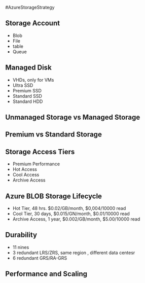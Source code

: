 #AzureStorageStrategy

## Storage Account
* Blob
* File
* table
* Queue

## Managed Disk 
* VHDs, only for VMs
* Ultra SSD
* Premium SSD
* Standard SSD
* Standard HDD

## Unmanaged Storage vs Managed Storage

## Premium vs Standard Storage

## Storage Access Tiers
* Premium Performance
* Hot Access
* Cool Access
* Archive Access

## Azure BLOB Storage Lifecycle
* Hot Tier, 48 hrs. $0.02/GB/month, $0,004/10000 read
* Cool Tier, 30 days, $0.015/GN/month, $0.01/10000 read
* Archive Access, 1 year, $0.002/GB/month, $5.00/10000 read

## Durability
* 11 nines
* 3 redundant LRS/ZRS, same region , different data centesr
* 6 redundant GRS/RA-GRS

## Performance and Scaling

